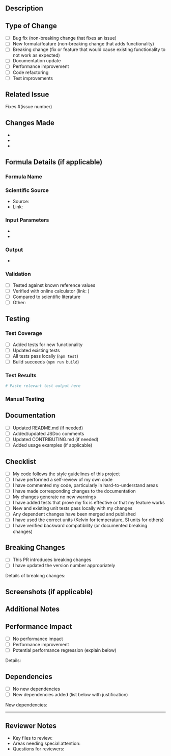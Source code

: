 ## Description
<!-- Provide a clear and concise description of your changes -->


## Type of Change
<!-- Check all that apply -->
- [ ] Bug fix (non-breaking change that fixes an issue)
- [ ] New formula/feature (non-breaking change that adds functionality)
- [ ] Breaking change (fix or feature that would cause existing functionality to not work as expected)
- [ ] Documentation update
- [ ] Performance improvement
- [ ] Code refactoring
- [ ] Test improvements

## Related Issue
<!-- Link to the issue this PR addresses. Remove this section if not applicable -->
Fixes #(issue number)

## Changes Made
<!-- List the specific changes you made -->
- 
- 
- 

## Formula Details (if applicable)
<!-- For new formulas or formula changes -->

### Formula Name
<!-- Name of the formula -->

### Scientific Source
<!-- Provide reference to scientific source -->
- Source: 
- Link: 

### Input Parameters
<!-- List input parameters with units -->
- 
- 

### Output
<!-- Describe output with units -->
- 

### Validation
<!-- How did you validate the formula? -->
- [ ] Tested against known reference values
- [ ] Verified with online calculator (link: )
- [ ] Compared to scientific literature
- [ ] Other: 

## Testing
<!-- Describe the tests you ran -->

### Test Coverage
- [ ] Added tests for new functionality
- [ ] Updated existing tests
- [ ] All tests pass locally (`npm test`)
- [ ] Build succeeds (`npm run build`)

### Test Results
```bash
# Paste relevant test output here
```

### Manual Testing
<!-- Describe any manual testing performed -->


## Documentation
- [ ] Updated README.md (if needed)
- [ ] Added/updated JSDoc comments
- [ ] Updated CONTRIBUTING.md (if needed)
- [ ] Added usage examples (if applicable)

## Checklist
<!-- Ensure all items are completed before requesting review -->
- [ ] My code follows the style guidelines of this project
- [ ] I have performed a self-review of my own code
- [ ] I have commented my code, particularly in hard-to-understand areas
- [ ] I have made corresponding changes to the documentation
- [ ] My changes generate no new warnings
- [ ] I have added tests that prove my fix is effective or that my feature works
- [ ] New and existing unit tests pass locally with my changes
- [ ] Any dependent changes have been merged and published
- [ ] I have used the correct units (Kelvin for temperature, SI units for others)
- [ ] I have verified backward compatibility (or documented breaking changes)

## Breaking Changes
<!-- If this PR introduces breaking changes, describe them here -->
- [ ] This PR introduces breaking changes
- [ ] I have updated the version number appropriately

Details of breaking changes:


## Screenshots (if applicable)
<!-- Add screenshots to show visual changes -->


## Additional Notes
<!-- Add any other context about the PR here -->


## Performance Impact
<!-- Describe any performance implications -->
- [ ] No performance impact
- [ ] Performance improvement
- [ ] Potential performance regression (explain below)

Details:


## Dependencies
<!-- List any new dependencies added -->
- [ ] No new dependencies
- [ ] New dependencies added (list below with justification)

New dependencies:


---

## Reviewer Notes
<!-- Notes for reviewers -->
- Key files to review: 
- Areas needing special attention: 
- Questions for reviewers: 
